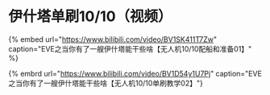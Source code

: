# 伊什塔单刷10/10（视频）



{% embed url="https://www.bilibili.com/video/BV1SK411T7Zw" caption="EVE之当你有了一艘伊什塔能干些啥【无人机10/10配船和准备01】" %}

{% embrd url="https://www.bilibili.com/video/BV1D54y1U7Pj" caption="EVE之当你有了一艘伊什塔能干些啥【无人机10/10单刷教学02】"}